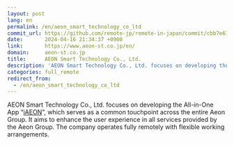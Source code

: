 ```yaml
---
layout: post
lang: en
permalink: /en/aeon_smart_technology_co_ltd
commit_url: https://github.com/remote-jp/remote-in-japan/commit/cbb7e67009f3e52d9f787f067cfbe3711fa40d66
date:       2024-04-16 21:34:37 +0900
link:       https://www.aeon-st.co.jp/en/
domain:     aeon-st.co.jp
title:      AEON Smart Technology Co., Ltd.
description: 'AEON Smart Technology Co., Ltd. focuses on developing the All-in-One App “iAEON”, which serves as a common touchpoint across the entire Aeon Group. It aims to enhance the user experience in all services provided by the Aeon Group. The company operates fully remotely with flexible working arrangements.'
categories: full_remote
redirect_from:
  - /en/aeon_smart_technology_co_ltd
---
```


<p>AEON Smart Technology Co., Ltd. focuses on developing the All-in-One App “<a href="https://www.aeon.com/aeonapp/">iAEON</a>”, which serves as a common touchpoint across the entire Aeon Group. It aims to enhance the user experience in all services provided by the Aeon Group. The company operates fully remotely with flexible working arrangements.</p>
